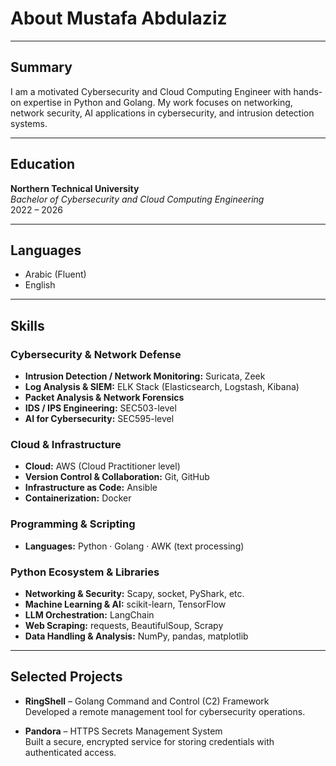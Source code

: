 ﻿# About Mustafa Abdulaziz

---

## Summary

I am a motivated Cybersecurity and Cloud Computing Engineer with hands-on expertise in Python and Golang. My work focuses on networking, network security, AI applications in cybersecurity, and intrusion detection systems.

---

## Education

**Northern Technical University**  
*Bachelor of Cybersecurity and Cloud Computing Engineering*  
2022 – 2026

---

## Languages

- Arabic (Fluent)  
- English  

---

## Skills

### Cybersecurity & Network Defense
- **Intrusion Detection / Network Monitoring:** Suricata, Zeek  
- **Log Analysis & SIEM:** ELK Stack (Elasticsearch, Logstash, Kibana)  
- **Packet Analysis & Network Forensics**  
- **IDS / IPS Engineering:** SEC503-level
- **AI for Cybersecurity:** SEC595-level

### Cloud & Infrastructure
- **Cloud:** AWS (Cloud Practitioner level)  
- **Version Control & Collaboration:** Git, GitHub  
- **Infrastructure as Code:** Ansible  
- **Containerization:** Docker

### Programming & Scripting
- **Languages:** Python · Golang · AWK (text processing)  

### Python Ecosystem & Libraries
- **Networking & Security:** Scapy, socket, PyShark, etc.
- **Machine Learning & AI:** scikit-learn, TensorFlow  
- **LLM Orchestration:** LangChain  
- **Web Scraping:** requests, BeautifulSoup, Scrapy  
- **Data Handling & Analysis:** NumPy, pandas, matplotlib

---

## Selected Projects

- **RingShell** – Golang Command and Control (C2) Framework  
  Developed a remote management tool for cybersecurity operations.

- **Pandora** – HTTPS Secrets Management System  
  Built a secure, encrypted service for storing credentials with authenticated access.
